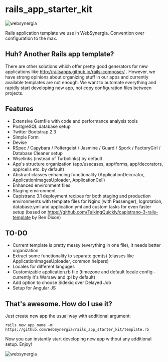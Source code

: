 rails_app_starter_kit
=====================

![websynergia](http://websynergia.com.pl/images/logo_websynergia.jpg)

Rails application template we use in WebSynergia. Convention over configuration to the max.

Huh? Another Rails app template?
-------

There are other solutions which offer pretty good generators for new applications like http://railsapps.github.io/rails-composer/ . However, we have strong opinions about organizing stuff in our apps and currently available templates are not enough. We want to automate everything and rapidly start developing new app, not copy configuration files between projects.

Features
-------

* Extensive Gemfile with code and performance analysis tools
* PostgreSQL database setup
* Twitter Bootstrap 2.3
* Simple Form
* Devise
* RSpec / Capybara / Poltergeist / Jasmine / Guard / Spork / FactoryGirl / Database Cleaner setup
* Wiselinks (instead of Turbolinks) by default
* App's structure organization (app/usecases, app/forms, app/decorators, app/cells etc. by default)
* Abstract classes enhancing functionality (ApplicationDecorator, ApplicationImagesUploader, ApplicationCell)
* Enhanced environment files
* Staging environment
* Capistrano 3.1 deployment recipes for both staging and production environments with template files for Nginx (with Passenger), logrotation, database.yml and application.yml and custom tasks for even faster setup (based on https://github.com/TalkingQuickly/capistrano-3-rails-template by Ben Dixon)

TO-DO
-------

* Current template is pretty messy (everything in one file), it needs better organization
* Extract some functionality to separate gem(s) (classes like ApplicationImagesUploader, common helpers)
* Locales for different languges 
* Customizable application.rb file (timezone and default locale config - currently it's Warsaw and :pl by default)
* Add option to choose Sidekiq over Delayed Job
* Setup for Angular JS

That's awesome. How do I use it?
-------

Just create new app the usual way with additional argument:

```
rails new app_name -m https://github.com/WebSynergia/rails_app_starter_kit/template.rb
```

Now you can instantly start developing new app without any additional setup. Enjoy!

![websynergia](http://websynergia.com.pl/images/logo_websynergia.jpg)
